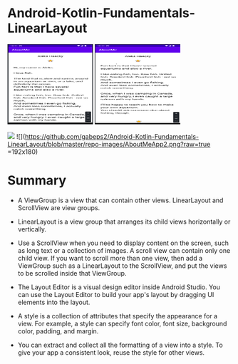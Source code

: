 # Android-Kotlin-Fundamentals-LinearLayout

<img src="https://github.com/gabeps2/Android-Kotlin-Fundamentals-LinearLayout/blob/master/repo-images/AboutMeApp.png?raw=true" width="192" height="180">
<img src="https://github.com/gabeps2/Android-Kotlin-Fundamentals-LinearLayout/blob/master/repo-images/AboutMeApp2.png?raw=true" width="192" height="180">

![]( =192x180)
![](https://github.com/gabeps2/Android-Kotlin-Fundamentals-LinearLayout/blob/master/repo-images/AboutMeApp2.png?raw=true =192x180)

# Summary

* A ViewGroup is a view that can contain other views. LinearLayout and ScrollView are view groups.

* LinearLayout is a view group that arranges its child views horizontally or vertically.

* Use a ScrollView when you need to display content on the screen, such as long text or a collection of images. A scroll view can contain only one child view. If you want to scroll more than one view, then add a ViewGroup such as a LinearLayout to the ScrollView, and put the views to be scrolled inside that ViewGroup.

* The Layout Editor is a visual design editor inside Android Studio. You can use the Layout Editor to build your app's layout by dragging UI elements into the layout.

* A style is a collection of attributes that specify the appearance for a view. For example, a style can specify font color, font size, background color, padding, and margin.

* You can extract and collect all the formatting of a view into a style. To give your app a consistent look, reuse the style for other views.
